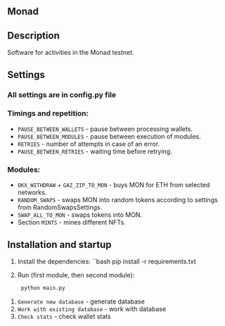 ## Monad

## Description

Software for activities in the Monad testnet.
## Settings
### All settings are in config.py file
### Timings and repetition:
- `PAUSE_BETWEEN_WALLETS` - pause between processing wallets.
- `PAUSE_BETWEEN_MODULES` - pause between execution of modules.
- `RETRIES` - number of attempts in case of an error.
- `PAUSE_BETWEEN_RETRIES` - waiting time before retrying.
### Modules:
- `OKX_WITHDRAW` + `GAZ_ZIP_TO_MON` - buys MON for ETH from selected networks.
- `RANDOM_SWAPS` - swaps MON into random tokens according to settings from RandomSwapsSettings.
- `SWAP_ALL_TO_MON` - swaps tokens into MON.
- Section `MINTS` - mines different NFTs.
## Installation and startup

1. Install the dependencies:
   ``bash
   pip install -r requirements.txt

2. Run (first module, then second module):
   ```bash
    python main.py
1) ``Generate new database`` - generate database
2) `Work with existing database` - work with database
3) `Check stats` - check wallet stats